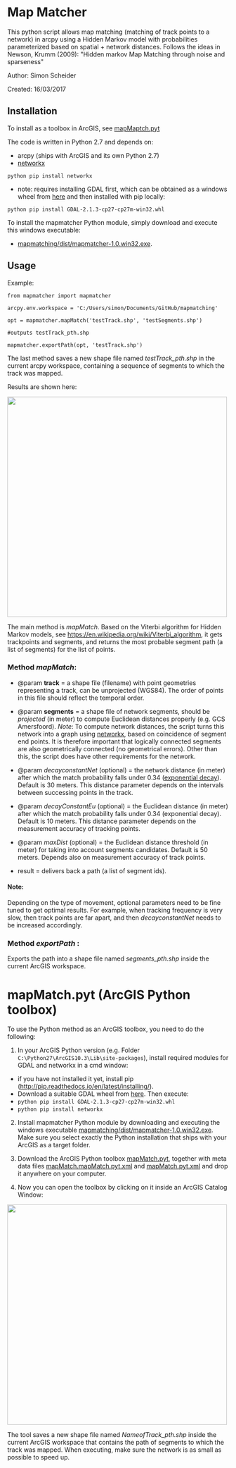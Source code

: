 # Map Matcher

This python script allows map matching (matching of track points to a network)
in arcpy using a Hidden Markov model with
probabilities parameterized based on spatial + network distances.
Follows the ideas in Newson, Krumm (2009):
"Hidden markov Map Matching through noise and sparseness"

Author:      Simon Scheider

Created:     16/03/2017
   

## Installation

To install as a toolbox in ArcGIS, see [mapMaptch.pyt](#mapmatchpyt-arcgis-python-toolbox)

The code is written in Python 2.7 and depends on:

* arcpy (ships with ArcGIS and its own Python 2.7)
* [networkx](https://networkx.github.io) 

`python pip install networkx`

* note: requires installing GDAL first, which can be obtained as a windows wheel from [here](http://www.lfd.uci.edu/~gohlke/pythonlibs/)
     and then installed with pip locally:

`python pip install GDAL-2.1.3-cp27-cp27m-win32.whl`

To install the mapmatcher Python module, simply download and execute this windows executable:
- [mapmatching/dist/mapmatcher-1.0.win32.exe](https://github.com/simonscheider/mapmatching/blob/master/dist/mapmatcher-1.0.win32.exe).    

## Usage

Example:

`from mapmatcher import mapmatcher`

`arcpy.env.workspace = 'C:/Users/simon/Documents/GitHub/mapmatching'`

`opt = mapmatcher.mapMatch('testTrack.shp', 'testSegments.shp')`

`#outputs testTrack_pth.shp`

`mapmatcher.exportPath(opt, 'testTrack.shp')`

The last method saves a new shape file named _testTrack_pth.shp_ in the current arcpy workspace, containing a sequence of segments to which the track was mapped.

Results are shown here:

<img src="https://github.com/simonscheider/mapmatching/blob/master/example.PNG" width="500" />


The main method is _mapMatch_. Based on the Viterbi algorithm for Hidden Markov models,
see https://en.wikipedia.org/wiki/Viterbi_algorithm, it gets trackpoints and segments, and returns the most probable segment path (a list of segments) for the list of points.

### Method _mapMatch_:
* @param **track** = a shape file (filename) with point geometries representing a track, can be unprojected (WGS84). The order of points in this file should reflect the temporal order.
        
* @param **segments** = a shape file of network segments, should be _projected_ (in meter) to compute Euclidean distances properly (e.g. GCS Amersfoord). _Note_: To compute network distances, the script turns this network into a graph using [networkx](https://networkx.github.io), based on coincidence of segment end points. It is therefore important that logically connected segments are also geometrically connected (no geometrical errors). Other than this, the script does have other requirements for the network.
        
* @param _decayconstantNet_ (optional) = the network distance (in meter) after which the match probability falls under 0.34 ([exponential decay](https://en.wikipedia.org/wiki/Exponential_decay)). Default is 30 meters. This distance parameter depends on the intervals between successing points in the track.
        
* @param _decayConstantEu_ (optional) = the Euclidean distance (in meter) after which the match probability falls under 0.34 (exponential decay). Default is 10 meters. This distance parameter depends on the measurement accuracy of tracking points.
        
* @param _maxDist_ (optional) = the Euclidean distance threshold (in meter) for taking into account segments candidates. Default is 50 meters. Depends also on measurement accuracy of track points.

* result = delivers back a path (a list of segment ids).

#### Note: 
Depending on the type of movement, optional parameters need to be fine tuned to get optimal results. For example, when tracking frequency is very slow, then track points are far apart, and then _decayconstantNet_ needs to be increased accordingly.

### Method _exportPath_ :
Exports the path into a  shape file named _segments_pth.shp_ inside the current ArcGIS workspace.


# mapMatch.pyt (ArcGIS Python toolbox)

To use the Python method as an ArcGIS toolbox, you need to do the following:

1. In your ArcGIS Python version (e.g. Folder `C:\Python27\ArcGIS10.3\Lib\site-packages`), install required modules for GDAL and networkx in a cmd window:

- if you have not installed it yet, install pip (http://pip.readthedocs.io/en/latest/installing/). 
- Download a suitable GDAL wheel from [here](http://www.lfd.uci.edu/~gohlke/pythonlibs/). Then execute:
- `python pip install GDAL-2.1.3-cp27-cp27m-win32.whl`
- `python pip install networkx`

2. Install mapmatcher Python module by downloading and executing the windows executable [mapmatching/dist/mapmatcher-1.0.win32.exe](https://github.com/simonscheider/mapmatching/blob/master/dist/mapmatcher-1.0.win32.exe). Make sure you select exactly the Python installation that ships with your ArcGIS as a target folder.

3. Download the ArcGIS Python toolbox [mapMatch.pyt](https://github.com/simonscheider/mapmatching/blob/master/mapMatch.pyt), together with meta data files [mapMatch.mapMatch.pyt.xml](https://github.com/simonscheider/mapmatching/blob/master/mapMatch.mapMatch.pyt.xml) and [mapMatch.pyt.xml](https://github.com/simonscheider/mapmatching/blob/master/mapMatch.pyt.xml) and drop it anywhere on your computer.

4. Now you can open the toolbox by clicking on it inside an ArcGIS Catalog Window:
<img src="https://github.com/simonscheider/mapmatching/blob/master/mapMatch.PNG" width="500" />

The tool saves a new shape file named _NameofTrack_pth.shp_ inside the current ArcGIS workspace that contains the path of segments to which the track was mapped. When executing, make sure the network is as small as possible to speed up.
